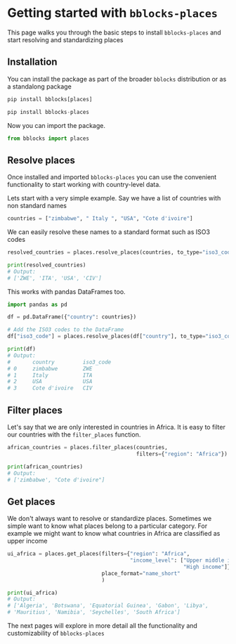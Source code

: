 # Getting started with `bblocks-places`

This page walks you through the basic steps to install `bblocks-places` and start resolving and standardizing places

## Installation

You can install the package as part of the broader `bblocks` distribution or as a standalong package

```python title="Option 1: install via bblocks with extras"
pip install bblocks[places]
```

```python title="Option 2: standalone installation"
pip install bblocks-places
```

Now you can import the package.

```python
from bblocks import places
```

## Resolve places

Once installed and imported `bblocks-places` you can use the convenient functionality to start working with country-level data.

Lets start with a very simple example. Say we have a list of countries with non standard names

```python
countries = ["zimbabwe", " Italy ", "USA", "Cote d'ivoire"]
```

We can easily resolve these names to a standard format such as ISO3 codes

```python
resolved_countries = places.resolve_places(countries, to_type="iso3_code")

print(resolved_countries)
# Output:
# ['ZWE', 'ITA', 'USA', 'CIV']
```

This works with pandas DataFrames too.

```python title="Resolving places in pandas DataFrames"
import pandas as pd

df = pd.DataFrame({"country": countries})

# Add the ISO3 codes to the DataFrame
df["iso3_code"] = places.resolve_places(df["country"], to_type="iso3_code")

print(df)
# Output:
#       country         iso3_code
# 0     zimbabwe        ZWE
# 1     Italy           ITA
# 2     USA             USA
# 3     Cote d'ivoire   CIV
```

## Filter places

Let's say that we are only interested in countries in Africa. It is easy to filter our countries with the
`filter_places` function.

```python title="Filter for African countries"
african_countries = places.filter_places(countries,
                                         filters={"region": "Africa"})

print(african_countries)
# Output:
# ['zimbabwe', "Cote d'ivoire"]
```

## Get places

We don't always want to resolve or standardize places. Sometimes we simple want to know what places belong to a 
particular category. For example we might want to know what countries in Africa are classified as upper income

```python
ui_africa = places.get_places(filters={"region": "Africa", 
                                       "income_level": ["Upper middle income", 
                                                        "High income"]}, 
                              place_format="name_short"
                              )

print(ui_africa)
# Output:
# ['Algeria', 'Botswana', 'Equatorial Guinea', 'Gabon', 'Libya',
# 'Mauritius', 'Namibia', 'Seychelles', 'South Africa']
```

The next pages will explore in more detail all the functionality and customizability of `bblocks-places`

